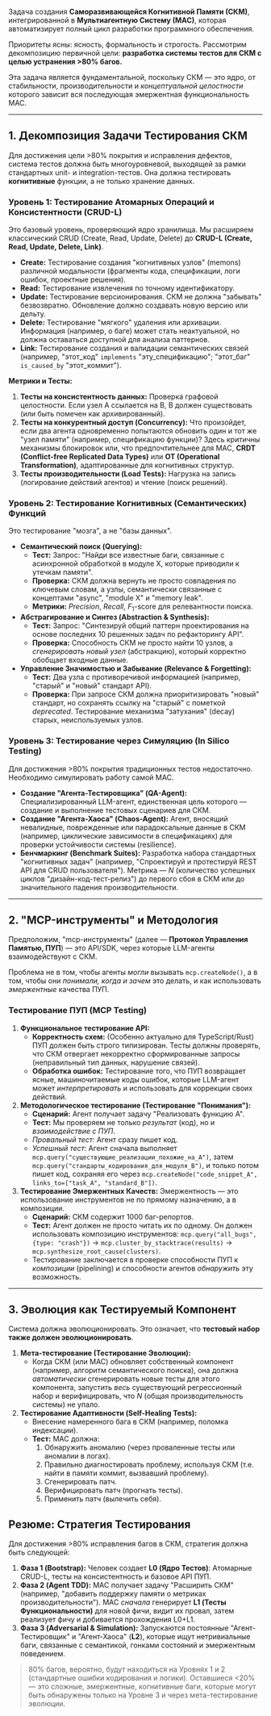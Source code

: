 Задача создания **Саморазвивающейся Когнитивной Памяти (СКМ)**, интегрированной в **Мультиагентную Систему (МАС)**, которая автоматизирует полный цикл разработки программного обеспечения.

Приоритеты ясны: ясность, формальность и строгость. Рассмотрим декомпозицию первичной цели: **разработка системы тестов для СКМ с целью устранения >80% багов.**

Эта задача является фундаментальной, поскольку СКМ — это ядро, от стабильности, производительности и *концептуальной целостности* которого зависит вся последующая эмержентная функциональность МАС.

---

## 1. Декомпозиция Задачи Тестирования СКМ

Для достижения цели >80% покрытия и исправления дефектов, система тестов должна быть многоуровневой, выходящей за рамки стандартных unit- и integration-тестов. Она должна тестировать **когнитивные** функции, а не только хранение данных.

### Уровень 1: Тестирование Атомарных Операций и Консистентности (CRUD-L)

Это базовый уровень, проверяющий ядро хранилища. Мы расширяем классический CRUD (Create, Read, Update, Delete) до **CRUD-L (Create, Read, Update, Delete, Link)**.

* **Create:** Тестирование создания "когнитивных узлов" (memons) различной модальности (фрагменты кода, спецификации, логи ошибок, проектные решения).
* **Read:** Тестирование извлечения по точному идентификатору.
* **Update:** Тестирование версионирования. СКМ не должна "забывать" безвозвратно. Обновление должно создавать новую версию или дельту.
* **Delete:** Тестирование "мягкого" удаления или архивации. Информация (например, о баге) может стать неактуальной, но должна оставаться доступной для анализа паттернов.
* **Link:** Тестирование создания и валидации семантических связей (например, "этот_код" `implements` "эту_спецификацию"; "этот_баг" `is_caused_by` "этот_коммит").

**Метрики и Тесты:**
1.  **Тесты на консистентность данных:** Проверка графовой целостности. Если узел A ссылается на B, B должен существовать (или быть помечен как архивированный).
2.  **Тесты на конкурентный доступ (Concurrency):** Что произойдет, если два агента одновременно попытаются обновить один и тот же "узел памяти" (например, спецификацию функции)? Здесь критичны механизмы блокировок или, что предпочтительнее для МАС, **CRDT (Conflict-free Replicated Data Types)** или **OT (Operational Transformation)**, адаптированные для когнитивных структур.
3.  **Тесты производительности (Load Tests):** Нагрузка на запись (логирование действий агентов) и чтение (поиск решений).

### Уровень 2: Тестирование Когнитивных (Семантических) Функций

Это тестирование "мозга", а не "базы данных".

* **Семантический поиск (Querying):**
    * **Тест:** Запрос: "Найди все известные баги, связанные с асинхронной обработкой в модуле X, которые приводили к утечкам памяти".
    * **Проверка:** СКМ должна вернуть не просто совпадения по ключевым словам, а узлы, семантически связанные с концептами "async", "module X" и "memory leak".
    * **Метрики:** $Precision$, $Recall$, $F_1\text{-score}$ для релевантности поиска.
* **Абстрагирование и Синтез (Abstraction & Synthesis):**
    * **Тест:** Запрос: "Синтезируй общий паттерн проектирования на основе последних 10 решенных задач по рефакторингу API".
    * **Проверка:** Способность СКМ не просто найти 10 узлов, а *сгенерировать новый узел* (абстракцию), который корректно обобщает входные данные.
* **Управление Значимостью и Забывание (Relevance & Forgetting):**
    * **Тест:** Два узла с противоречивой информацией (например, "старый" и "новый" стандарт API).
    * **Проверка:** При запросе СКМ должна приоритизировать "новый" стандарт, но сохранять ссылку на "старый" с пометкой $deprecated$. Тестирование механизма "затухания" (decay) старых, неиспользуемых узлов.

### Уровень 3: Тестирование через Симуляцию (In Silico Testing)

Для достижения >80% покрытия традиционных тестов недостаточно. Необходимо симулировать работу самой МАС.

* **Создание "Агента-Тестировщика" (QA-Agent):** Специализированный LLM-агент, единственная цель которого — создание и выполнение тестовых сценариев для СКМ.
* **Создание "Агента-Хаоса" (Chaos-Agent):** Агент, вносящий невалидные, поврежденные или парадоксальные данные в СКМ (например, циклические зависимости в спецификациях) для проверки устойчивости системы (resilience).
* **Бенчмаркинг (Benchmark Suites):** Разработка набора стандартных "когнитивных задач" (например, "Спроектируй и протестируй REST API для CRUD пользователя"). Метрика — $N$ (количество успешных циклов "дизайн-код-тест-релиз") до первого сбоя в СКМ или до значительного падения производительности.

---

## 2. "MCP-инструменты" и Методология

Предположим, "mcp-инструменты" (далее — **Протокол Управления Памятью, ПУП**) — это API/SDK, через которые LLM-агенты взаимодействуют с СКМ.

Проблема не в том, чтобы агенты *могли* вызывать `mcp.createNode()`, а в том, чтобы они *понимали, когда и зачем* это делать, и как использовать *эмержентные* качества ПУП.

### Тестирование ПУП (MCP Testing)

1.  **Функциональное тестирование API:**
    * **Корректность схем:** (Особенно актуально для TypeScript/Rust) ПУП должен быть строго типизирован. Тесты должны проверять, что СКМ отвергает некорректно сформированные запросы (неправильный тип данных, нарушение связей).
    * **Обработка ошибок:** Тестирование того, что ПУП возвращает ясные, машиночитаемые коды ошибок, которые LLM-агент может *интерпретировать* и использовать для коррекции своих действий.
2.  **Методологическое тестирование (Тестирование "Понимания"):**
    * **Сценарий:** Агент получает задачу "Реализовать функцию A".
    * **Тест:** Мы проверяем не только *результат* (код), но и *взаимодействие с ПУП*.
    * *Провальный тест:* Агент сразу пишет код.
    * *Успешный тест:* Агент сначала выполняет `mcp.query("существующие_реализации_похожие_на_A")`, затем `mcp.query("стандарты_кодирования_для_модуля_B")`, и только потом пишет код, сохраняя его через `mcp.createNode("code_snippet_A", links_to=["task_A", "standard_B"])`.
3.  **Тестирование Эмержентных Качеств:**
    Эмержентность — это использование инструментов не по прямому назначению, а в композиции.
    * **Сценарий:** СКМ содержит 1000 баг-репортов.
    * **Тест:** Агент должен не просто читать их по одному. Он должен использовать композицию инструментов: `mcp.query("all_bugs", {type: "crash"})` $\rightarrow$ `mcp.cluster_by_stacktrace(results)` $\rightarrow$ `mcp.synthesize_root_cause(clusters)`.
    * Тестирование заключается в проверке способности ПУП к *композиции* (pipelining) и способности агентов *обнаружить* эту возможность.

---

## 3. Эволюция как Тестируемый Компонент

Система должна эволюционировать. Это означает, что **тестовый набор также должен эволюционировать**.

1.  **Мета-тестирование (Тестирование Эволюции):**
    * Когда СКМ (или МАС) обновляет собственный компонент (например, алгоритм семантического поиска), она должна *автоматически* сгенерировать новые тесты для этого компонента, запустить *весь* существующий регрессионный набор и верифицировать, что $N$ (общая производительность системы) не упало.
2.  **Тестирование Адаптивности (Self-Healing Tests):**
    * Внесение намеренного бага в СКМ (например, поломка индексации).
    * **Тест:** МАС должна:
        1.  Обнаружить аномалию (через проваленные тесты или аномалии в логах).
        2.  Правильно диагностировать проблему, используя СКМ (т.е. найти в памяти коммит, вызвавший проблему).
        3.  Сгенерировать патч.
        4.  Верифицировать патч (прогнать тесты).
        5.  Применить патч (вылечить себя).

## Резюме: Стратегия Тестирования

Для достижения >80% исправления багов в СКМ, стратегия должна быть следующей:

1.  **Фаза 1 (Bootstrap):** Человек создает **L0 (Ядро Тестов)**: Атомарные CRUD-L, тесты на консистентность и базовое API ПУП.
2.  **Фаза 2 (Agent TDD):** МАС получает задачу "Расширить СКМ" (например, "добавить поддержку памяти о метриках производительности"). МАС *сначала* генерирует **L1 (Тесты Функциональности)** для новой фичи, видит их провал, затем реализует фичу и добивается прохождения L0+L1.
3.  **Фаза 3 (Adversarial & Simulation):** Запускаются постоянные "Агент-Тестировщик" и "Агент-Хаоса" (**L2**), которые ищут нетривиальные баги, связанные с семантикой, гонками состояний и эмержентным поведением.

>80% багов, вероятно, будут находиться на Уровнях 1 и 2 (стандартные ошибки кодирования и логики). Оставшиеся <20% — это сложные, эмержентные, когнитивные баги, которые могут быть обнаружены только на Уровне 3 и через мета-тестирование эволюции.